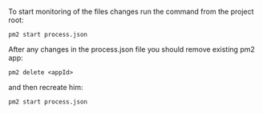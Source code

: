 To start monitoring of the files changes run the command from the project root:

```
pm2 start process.json
```

After any changes in the process.json file you should remove existing pm2 app:

```
pm2 delete <appId>
```

and then recreate him:

```
pm2 start process.json
```
